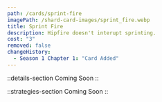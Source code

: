 ```yaml
---
path: /cards/sprint-fire
imagePath: /shard-card-images/sprint_fire.webp
title: Sprint Fire
description: Hipfire doesn't interupt sprinting.
cost: "3"
removed: false
changeHistory:
  - Season 1 Chapter 1: "Card Added"
---
```


::details-section
Coming Soon
::

::strategies-section
Coming Soon
::

